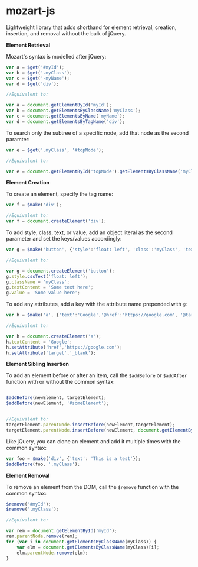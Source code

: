 # mozart-js
Lightweight library that adds shorthand for element retrieval, creation, insertion, and removal without the bulk of jQuery.

**Element Retrieval**

Mozart's syntax is modelled after jQuery:

```javascript
var a = $get('#myId');
var b = $get('.myClass');
var c = $get('-myName');
var d = $get('div'); 

//Equivalent to:

var a = document.getElementById('myId');
var b = document.getElementsByClassName('myClass');
var c = document.getElementsByName('myName');
var d = document.getElementsByTagName('div');

```

To search only the subtree of a specific node, add that node as the second paramter:
```javascript
var e = $get('.myClass', '#topNode');

//Equivalent to:

var e = document.getElementById('topNode').getElementsByClassName('myClass');

```
**Element Creation**

To create an element, specify the tag name:

```javascript
var f = $make('div');

//Equivalent to:
var f = document.createElement('div');

```

To add style, class, text, or value, add an object literal as the second parameter and set the keys/values accordingly:<br>

```javascript
var g = $make('button', {'style':'float: left', 'class':'myClass', 'text': 'Some text here','value': 'Some value here'});

//Equivalent to:

var g = document.createElement('button');
g.style.cssText('float: left');
g.className = 'myClass';
g.textContent = 'Some text here';
g.value = 'Some value here';
```

To add any attributes, add a key with the attribute name prepended with `@`:

```javascript
var h = $make('a', {'text':'Google','@href':'https://google.com', '@target':'_blank'});

//Equivalent to:

var h = document.createElement('a');
h.textContent = 'Google';
h.setAttribute('href','https://google.com');
h.setAttribute('target','_blank');
```

**Element Sibling Insertion**

To add an element before or after an item, call the `$addBefore` or `$addAfter` function with or without the common syntax:
```javascript

$addBefore(newElement, targetElement);
$addBefore(newElement, '#someElement');


//Equivalent to:
targetElement.parentNode.insertBefore(newElement,targetElement);
targetElement.parentNode.insertBefore(newElement, document.getElementById('someElement'));
```
Like jQuery, you can clone an element and add it multiple times with the common syntax:
```javascript
var foo = $make('div', {'text': 'This is a test'});
$addBefore(foo, '.myClass');
```
**Element Removal**

To remove an element from the DOM, call the `$remove` function with the common syntax:
```javascript
$remove('#myId');
$remove('.myClass');

//Equivalent to:

var rem = document.getElementById('myId');
rem.parentNode.remove(rem);
for (var i in document.getElementsByClassName(myClass)) {
    var elm = document.getElementsByClassName(myClass)[i];
    elm.parentNode.remove(elm);
}


```
